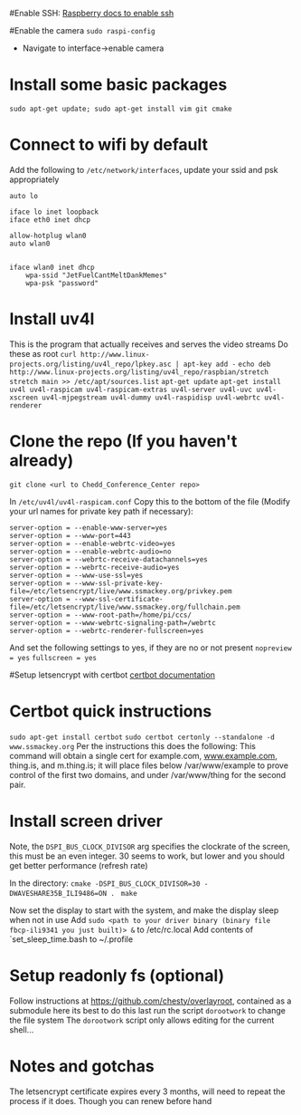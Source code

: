 #Enable SSH:
[Raspberry docs to enable ssh](https://www.raspberrypi.org/documentation/remote-access/ssh/)

#Enable the camera
`sudo raspi-config`
- Navigate to interface->enable camera

# Install some basic packages
`sudo apt-get update; sudo apt-get install vim git cmake`

# Connect to wifi by default
Add the following to `/etc/network/interfaces`, update your ssid and psk appropriately

    auto lo
     
    iface lo inet loopback
    iface eth0 inet dhcp
     
    allow-hotplug wlan0
    auto wlan0
     
     
    iface wlan0 inet dhcp
        wpa-ssid "JetFuelCantMeltDankMemes"
        wpa-psk "password"

# Install uv4l
This is the program that actually receives and serves the video streams
Do these as root
`curl http://www.linux-projects.org/listing/uv4l_repo/lpkey.asc | apt-key add -`
`echo deb http://www.linux-projects.org/listing/uv4l_repo/raspbian/stretch stretch main >> /etc/apt/sources.list`
`apt-get update`
`apt-get install uv4l uv4l-raspicam uv4l-raspicam-extras uv4l-server uv4l-uvc uv4l-xscreen uv4l-mjpegstream uv4l-dummy uv4l-raspidisp uv4l-webrtc uv4l-renderer`

# Clone the repo (If you haven't already)
`git clone <url to Chedd_Conference_Center repo>`

In `/etc/uv4l/uv4l-raspicam.conf`
Copy this to the bottom of the file (Modify your url names for private key path if necessary):

    server-option = --enable-www-server=yes
    server-option = --www-port=443
    server-option = --enable-webrtc-video=yes
    server-option = --enable-webrtc-audio=no
    server-option = --webrtc-receive-datachannels=yes
    server-option = --webrtc-receive-audio=yes
    server-option = --www-use-ssl=yes
    server-option = --www-ssl-private-key-file=/etc/letsencrypt/live/www.ssmackey.org/privkey.pem
    server-option = --www-ssl-certificate-file=/etc/letsencrypt/live/www.ssmackey.org/fullchain.pem
    server-option = --www-root-path=/home/pi/ccs/
    server-option = --www-webrtc-signaling-path=/webrtc
    server-option = --webrtc-renderer-fullscreen=yes


And set the following settings to yes, if they are no or not present
`nopreview = yes`
`fullscreen = yes`


#Setup letsencrypt with certbot
[certbot documentation](https://certbot.eff.org/lets-encrypt/debianstretch-other)

# Certbot quick instructions
`sudo apt-get install certbot`
`sudo certbot certonly --standalone -d www.ssmackey.org`
Per the instructions this does the following:
This command will obtain a single cert for example.com, www.example.com, thing.is, and m.thing.is; it will place files below /var/www/example to prove control of the first two domains, and under /var/www/thing for the second pair.

# Install screen driver
Note, the `DSPI_BUS_CLOCK_DIVISOR` arg specifies the clockrate of the screen, this must be an even integer. 
30 seems to work, but lower and you should get better performance (refresh rate)

In the <fbcp submodule> directory:
`cmake -DSPI_BUS_CLOCK_DIVISOR=30 -DWAVESHARE35B_ILI9486=ON . `
`make`

Now set the display to start with the system, and make the display sleep when not in use
Add `sudo <path to your driver binary (binary file fbcp-ili9341 you just built)> &`   to /etc/rc.local
Add contents of `set_sleep_time.bash to ~/.profile 

# Setup readonly fs (optional)
Follow instructions at https://github.com/chesty/overlayroot, contained as a submodule here
its best to do this last
run the script `dorootwork` to change the file system
The `dorootwork` script only allows editing for the current shell...

# Notes and gotchas
The letsencrypt certificate expires every 3 months, will need to repeat the process if it does. Though you can renew before hand
